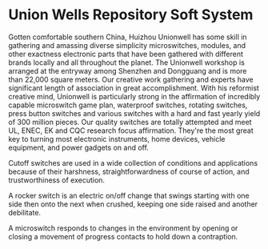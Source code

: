 # Union Wells Repository Soft System

Gotten comfortable southern China, Huizhou Unionwell has some skill in gathering and amassing diverse simplicity microswitches, modules, and other exactness electronic parts that have been gathered with different brands locally and all throughout the planet. The Unionwell workshop is arranged at the entryway among Shenzhen and Dongguang and is more than 22,000 square meters. Our creative work gathering and experts have significant length of association in great accomplishment. With his reformist creative mind, Unionwell is particularly strong in the affirmation of incredibly capable microswitch game plan, waterproof switches, rotating switches, press button switches and various switches with a hard and fast yearly yield of 300 million pieces. Our quality switches are totally attempted and meet UL, ENEC, EK and CQC research focus affirmation. They're the most great key to turning most electronic instruments, home devices, vehicle equipment, and power gadgets on and off. 

Cutoff switches are used in a wide collection of conditions and applications because of their harshness, straightforwardness of course of action, and trustworthiness of execution. 

A rocker switch is an electric on/off change that swings starting with one side then onto the next when crushed, keeping one side raised and another debilitate. 

A microswitch responds to changes in the environment by opening or closing a movement of progress contacts to hold down a contraption.
